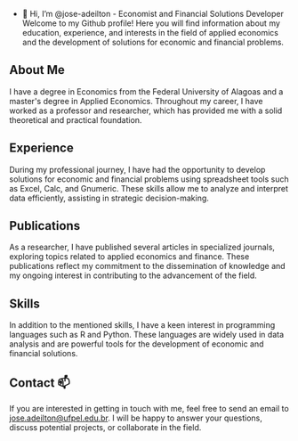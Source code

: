 - 👋 Hi, I’m @jose-adeilton - Economist and Financial Solutions Developer
Welcome to my Github profile! Here you will find information about my education, experience, and interests in the field of applied economics and the development of solutions for economic and financial problems.

## About Me
I have a degree in Economics from the Federal University of Alagoas and a master's degree in Applied Economics. Throughout my career, I have worked as a professor and researcher, which has provided me with a solid theoretical and practical foundation.

## Experience
During my professional journey, I have had the opportunity to develop solutions for economic and financial problems using spreadsheet tools such as Excel, Calc, and Gnumeric. These skills allow me to analyze and interpret data efficiently, assisting in strategic decision-making.

## Publications
As a researcher, I have published several articles in specialized journals, exploring topics related to applied economics and finance. These publications reflect my commitment to the dissemination of knowledge and my ongoing interest in contributing to the advancement of the field.

## Skills
In addition to the mentioned skills, I have a keen interest in programming languages such as R and Python. These languages are widely used in data analysis and are powerful tools for the development of economic and financial solutions.

## Contact 📫
If you are interested in getting in touch with me, feel free to send an email to jose.adeilton@ufpel.edu.br. I will be happy to answer your questions, discuss potential projects, or collaborate in the field.
